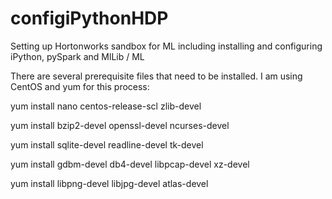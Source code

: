 # configiPythonHDP
Setting up Hortonworks sandbox for ML including installing and configuring iPython, pySpark and MlLib / ML

There are several prerequisite files that need to be installed. I am using CentOS and yum for this process:

yum install nano centos-release-scl zlib-devel

yum install bzip2-devel openssl-devel ncurses-devel

yum install sqlite-devel readline-devel tk-devel

yum install gdbm-devel db4-devel libpcap-devel xz-devel

yum install libpng-devel libjpg-devel atlas-devel
